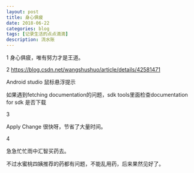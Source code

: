 ```yaml
---
layout: post
title: 身心俱疲
date: 2018-06-22
categories: blog
tags: [记录生活的点点滴滴]
description: 流水账
---
```


1 身心俱疲，唯有努力才是王道。

2 https://blog.csdn.net/wangshushuo/article/details/42581471

Android studio 鼠标悬浮提示

如果遇到fetching documentation的问题，sdk tools里面检查documentation for sdk 是否下载

3

Apply Change 很快呀，节省了大量时间。

4

急急忙忙雨中汇智买药去。

不过水蜜桃四姨推荐的药都有问题，不能乱用药，后来果然见好了。







